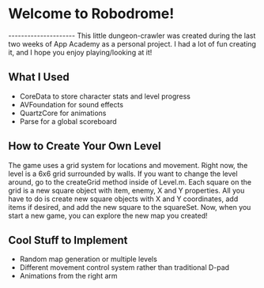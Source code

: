 <h1>Welcome to Robodrome!</h1>
---------------------
This little dungeon-crawler was created during the last two weeks of App Academy as a personal project. I had a lot of fun creating it, and I hope you enjoy playing/looking at it!


What I Used
-----------
* CoreData to store character stats and level progress
* AVFoundation for sound effects
* QuartzCore for animations
* Parse for a global scoreboard


How to Create Your Own Level
----------------------------
The game uses a grid system for locations and movement. Right now, the level is a 6x6 grid surrounded by walls. If you want to change the level around, go to the createGrid method inside of Level.m. Each square on the grid is a new square object with item, enemy, X and Y properties. All you have to do is create new square objects with X and Y coordinates, add items if desired, and add the new square to the squareSet. Now, when you start a new game, you can explore the new map you created!


Cool Stuff to Implement
-----------------------
* Random map generation or multiple levels
* Different movement control system rather than traditional D-pad
* Animations from the right arm